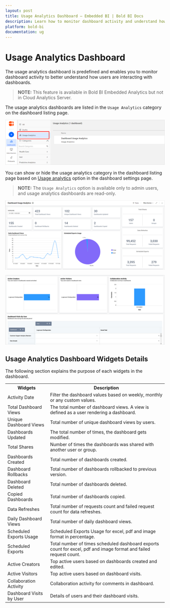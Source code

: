 ```yaml
---
layout: post
title: Usage Analytics Dashboard – Embedded BI | Bold BI Docs
description: Learn how to monitor dashboard activity and understand how users are interacting with dashboards in Bold BI Embedded.
platform: bold-bi
documentation: ug
---
```


# Usage Analytics Dashboard

The usage analytics dashboard is predefined and enables you to monitor dashboard activity to better understand how users are interacting with dashboards.

> **NOTE:** This feature is available in Bold BI Embedded Analytics but not in Cloud Analytics Server.

The usage analytics dashboards are listed in the `Usage Analytics` category on the dashboard listing page.

![Usage Analytics Dashboard](/static/assets/site-administration/images/usage-analytics-dashboard.png#width=60%)

You can show or hide the usage analytics category in the dashboard listing page based on [Usage analytics](/site-administration/dashboard-settings/usage-analytics) option in the dashboard settings page.

> **NOTE:**  The `Usage Analytics` option is available only to admin users, and usage analytics dashboards are read-only.

![Dashboard Usage Analytics1](/static/assets/site-administration/images/dashboard-usage-analytics1.png#width=60%)

![Dashboard Usage Analytics2](/static/assets/site-administration/images/dashboard-usage-analytics2.png#width=60%)


## Usage Analytics Dashboard Widgets Details

The following section explains the purpose of each widgets in the dashboard.

<table>
        <tr>
            <th>
                <span style="font-weight:bold">Widgets</span>
            </th>
            <th>
                <span style="font-weight:bold">Description</span>
            </th>
        </tr>
        <tr>
            <td>
                Activity Date
            </td>
            <td>
                Filter the dashboard values based on weekly, monthly or any custom values.
            </td>
        </tr>
        <tr>
            <td>
                Total Dashboard Views
            </td>
            <td>
                The total number of dashboard views. A view is defined as a user rendering a dashboard.
            </td>
        </tr>
        <tr>
            <td>
                Unique Dashboard Views
            </td>
            <td>
                Total number of unique dashboard views by users.
            </td>
        </tr>
        <tr>
            <td>
                Dashboards Updated
            </td>
            <td>
                The total number of times, the dashboard gets modified.
            </td>
        </tr>
        <tr>
            <td>
                Total Shares
            </td>
            <td>
                Number of times the dashboards was shared with another user or group.
            </td>
        </tr>
        <tr>
            <td>
                Dashboards Created
            </td>
            <td>
                Total number of dashboards created.
            </td>
        </tr>
        <tr>
            <td>
                Dashboard Rollbacks
            </td>
            <td>
                Total number of dashboards rollbacked to previous version.
            </td>
        </tr>
        <tr>
            <td>
                Dashboard Deleted
            </td>
            <td>
                Total number of dashboards deleted.
            </td>
        </tr>
        <tr>
            <td>
                Copied Dashboards
            </td>
            <td>
                Total number of dashboards copied.
            </td>
        </tr>
        <tr>
            <td>
                Data Refreshes
            </td>
            <td>
                Total number of requests count and failed request count for data refreshes.
            </td>
        </tr>
        <tr>
            <td>
                Daily Dashboard Views
            </td>
            <td>
                Total number of daily dashboard views.
            </td>
        </tr>
        <tr>
            <td>
                Scheduled Exports Usage
            </td>
            <td>
                Scheduled Exports Usage for excel, pdf and image format in percentage.
            </td>
        </tr>
		<tr>
            <td>
                Scheduled Exports
            </td>
            <td>
                Total number of times scheduled dashboard exports count for excel, pdf and image format and failed request count.
            </td>
        </tr>
        <tr>
            <td>
                Active Creators
            </td>
            <td>
                Top active users based on dashboards created and edited.
            </td>
        </tr>
        <tr>
            <td>
                Active Visitors
            </td>
            <td>
                Top active users based on dashboard visits.
            </td>
        </tr>
        <tr>
            <td>
                Collaboration Activity
            </td>
            <td>
                Collaboration activity for comments in dashboard.
            </td>
        </tr>
        <tr>
            <td>
                Dashboard Visits by User
            </td>
            <td>
                Details of users and their dashboard visits.
            </td>
        </tr>
</table>
